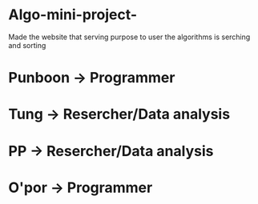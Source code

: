 # Algo-mini-project-
Made the website that serving purpose to user
the algorithms is serching and sorting

# Punboon -> Programmer
# Tung -> Resercher/Data analysis
# PP -> Resercher/Data analysis
# O'por -> Programmer